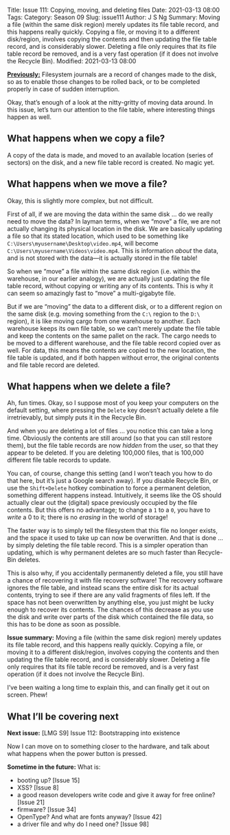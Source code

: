 Title: Issue 111: Copying, moving, and deleting files
Date: 2021-03-13 08:00
Tags: 
Category: Season 09
Slug: issue111
Author: J S Ng
Summary: Moving a file (within the same disk region) merely updates its file table record, and this happens really quickly. Copying a file, or moving it to a different disk/region, involves copying the contents and then updating the file table record, and is considerably slower. Deleting a file only requires that its file table record be removed, and is a very fast operation (if it does not involve the Recycle Bin).
Modified: 2021-03-13 08:00

[**Previously:**](https://buttondown.email/laymansguide/archive/) Filesystem journals are a record of changes made to the disk, so as to enable those changes to be rolled back, or to be completed properly in case of sudden interruption.

Okay, that’s enough of a look at the nitty-gritty of moving data around. In this issue, let’s turn our attention to the file table, where interesting things happen as well.

## What happens when we copy a file?

A copy of the data is made, and moved to an available location (series of sectors) on the disk, and a new file table record is created. No magic yet.

## What happens when we move a file?

Okay, this is slightly more complex, but not difficult.

First of all, if we are moving the data within the same disk ... do we really need to move the data? In layman terms, when we “move” a file, we are not actually changing its physical location in the disk. We are basically updating a file so that its stated location, which used to be something like `C:\Users\myusername\Desktop\video.mp4`, will become `C:\Users\myusername\Videos\video.mp4`. This is information *about* the data, and is not stored with the data—it is actually stored in the file table!

So when we “move” a file within the same disk region (i.e. within the warehouse, in our earlier analogy), we are actually just updating the file table record, without copying or writing any of its contents. This is why it can seem so amazingly fast to “move” a multi-gigabyte file.

But if we are “moving” the data to a different disk, or to a different region on the same disk (e.g. moving something from the `C:\` region to the `D:\` region), it is like moving cargo from one warehouse to another. Each warehouse keeps its own file table, so we can’t merely update the file table and keep the contents on the same pallet on the rack. The cargo needs to be moved to a different warehouse, and the file table record copied over as well. For data, this means the contents are copied to the new location, the file table is updated, and if both happen without error, the original contents and file table record are deleted.

## What happens when we delete a file?

Ah, fun times. Okay, so I suppose most of you keep your computers on the default setting, where pressing the `Delete` key doesn’t actually delete a file irretrievably, but simply puts it in the Recycle Bin.

And when you are deleting a lot of files ... you notice this can take a long time. Obviously the contents are still around (so that you can still restore them), but the file table records are now *hidden* from the user, so that they appear to be deleted. If you are deleting 100,000 files, that is 100,000 different file table records to update.

You can, of course, change this setting (and I won’t teach you how to do that here, but it’s just a Google search away). If you disable Recycle Bin, or use the `Shift+Delete` hotkey combination to force a permanent deletion, something different happens instead. Intuitively, it seems like the OS should actually clear out the (digital) space previously occupied by the file contents. But this offers no advantage; to change a `1` to a `0`, you have to *write* a 0 to it; there is no *erasing* in the world of storage!

The faster way is to simply tell the filesystem that this file no longer exists, and the space it used to take up can now be overwritten. And that is done ... by simply deleting the file table record. This is a simpler operation than updating, which is why permanent deletes are so much faster than Recycle-Bin deletes.

This is also why, if you accidentally permanently deleted a file, you still have a chance of recovering it with file recovery software! The recovery software ignores the file table, and instead scans the entire disk for its actual contents, trying to see if there are any valid fragments of files left. If the space has not been overwritten by anything else, you just might be lucky enough to recover its contents. The chances of this decrease as you use the disk and write over parts of the disk which contained the file data, so this has to be done as soon as possible.

**Issue summary:** Moving a file (within the same disk region) merely updates its file table record, and this happens really quickly. Copying a file, or moving it to a different disk/region, involves copying the contents and then updating the file table record, and is considerably slower. Deleting a file only requires that its file table record be removed, and is a very fast operation (if it does not involve the Recycle Bin).

I’ve been waiting a long time to explain this, and can finally get it out on screen. Phew!

## What I’ll be covering next

**Next issue:** [LMG S9] Issue 112: Bootstrapping into existence

Now I can move on to something closer to the hardware, and talk about what happens when the power button is pressed.

**Sometime in the future:** What is:

- booting up? [Issue 15]
- XSS? [Issue 8]
- a good reason developers write code and give it away for free online? [Issue 21]
- firmware? [Issue 34]
- OpenType? And what are fonts anyway? [Issue 42]
- a driver file and why do I need one? [Issue 98]

